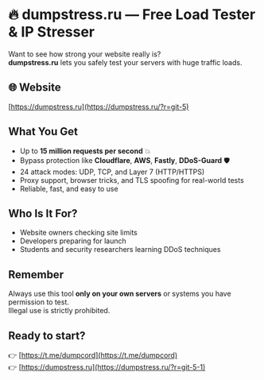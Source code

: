 
# 🔥 dumpstress.ru — Free Load Tester & IP Stresser

Want to see how strong your website really is?  
**dumpstress.ru** lets you safely test your servers with huge traffic loads.

## 🌐 Website

[https://dumpstress.ru](https://dumpstress.ru/?r=git-5)

## What You Get

- Up to **15 million requests per second** 💥  
- Bypass protection like **Cloudflare**, **AWS**, **Fastly**, **DDoS-Guard** 🛡️  
- 24 attack modes: UDP, TCP, and Layer 7 (HTTP/HTTPS)  
- Proxy support, browser tricks, and TLS spoofing for real-world tests  
- Reliable, fast, and easy to use

## Who Is It For?

- Website owners checking site limits  
- Developers preparing for launch  
- Students and security researchers learning DDoS techniques

## Remember

Always use this tool **only on your own servers** or systems you have permission to test.  
Illegal use is strictly prohibited.

## Ready to start?

👉 [https://t.me/dumpcord](https://t.me/dumpcord)  
👉 [https://dumpstress.ru](https://dumpstress.ru/?r=git-5-1) 
